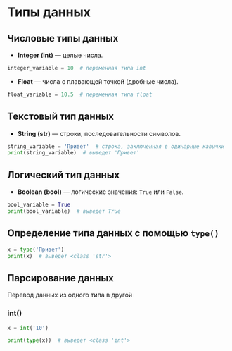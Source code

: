 # Типы данных
## Числовые типы данных
- **Integer (int)** — целые числа.

```python
integer_variable = 10  # переменная типа int
```

- **Float** — числа с плавающей точкой (дробные числа).

```python
float_variable = 10.5  # переменная типа float
```

## Текстовый тип данных
- **String (str)** — строки, последовательности символов.

```python
string_variable = 'Привет'  # строка, заключенная в одинарные кавычки
print(string_variable)  # выведет 'Привет'
```

## Логический тип данных
- **Boolean (bool)** — логические значения: `True` или `False`.

```python
bool_variable = True
print(bool_variable)  # выведет True
```

## Определение типа данных с помощью `type()`
```python
x = type('Привет')
print(x)  # выведет <class 'str'>
```

## Парсирование данных
Перевод данных из одного типа в другой

### int()
```python
x = int('10')

print(type(x))  # выведет <class 'int'>
```
